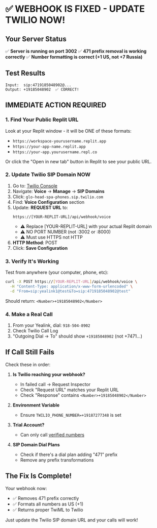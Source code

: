 # ✅ WEBHOOK IS FIXED - UPDATE TWILIO NOW!

## Your Server Status
✅ **Server is running on port 3002**
✅ **471 prefix removal is working correctly**
✅ **Number formatting is correct (+1 US, not +7 Russia)**

## Test Results
```
Input:  sip:4719185048902@...
Output: +19185048902  ✅ CORRECT!
```

## IMMEDIATE ACTION REQUIRED

### 1. Find Your Public Replit URL
Look at your Replit window - it will be ONE of these formats:
- `https://workspace-yourusername.replit.app`
- `https://your-app-name.replit.app`
- `https://your-app.yourusername.repl.co`

Or click the "Open in new tab" button in Replit to see your public URL.

### 2. Update Twilio SIP Domain NOW

1. Go to: [Twilio Console](https://console.twilio.com)
2. Navigate: **Voice** → **Manage** → **SIP Domains**
3. Click: `glo-head-spa-phones.sip.twilio.com`
4. Find: **Voice Configuration** section
5. Update: **REQUEST URL** to:
   ```
   https://[YOUR-REPLIT-URL]/api/webhook/voice
   ```
   - ⚠️ Replace [YOUR-REPLIT-URL] with your actual Replit domain
   - ⚠️ NO PORT NUMBER (not :3002 or :8000)
   - ⚠️ Must use HTTPS not HTTP
6. **HTTP Method**: POST
7. Click: **Save Configuration**

### 3. Verify It's Working

Test from anywhere (your computer, phone, etc):
```bash
curl -X POST https://[YOUR-REPLIT-URL]/api/webhook/voice \
  -H "Content-Type: application/x-www-form-urlencoded" \
  -d "From=sip:yealink1@test&To=sip:4719185048902@test"
```

Should return: `<Number>+19185048902</Number>`

### 4. Make a Real Call

1. From your Yealink, dial: `918-504-8902`
2. Check Twilio Call Log
3. "Outgoing Dial → To" should show `+19185048902` (not +7471...)

## If Call Still Fails

Check these in order:

1. **Is Twilio reaching your webhook?**
   - In failed call → Request Inspector
   - Check "Request URL" matches your Replit URL
   - Check "Response" contains `<Number>+19185048902</Number>`

2. **Environment Variable**
   - Ensure `TWILIO_PHONE_NUMBER=+19187277348` is set

3. **Trial Account?**
   - Can only call [verified numbers](https://console.twilio.com/us1/develop/phone-numbers/manage/verified)

4. **SIP Domain Dial Plans**
   - Check if there's a dial plan adding "471" prefix
   - Remove any prefix transformations

## The Fix Is Complete!

Your webhook now:
- ✅ Removes 471 prefix correctly
- ✅ Formats all numbers as US (+1)
- ✅ Returns proper TwiML to Twilio

Just update the Twilio SIP domain URL and your calls will work!
